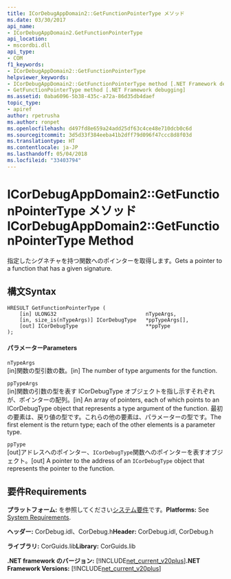 ```yaml
---
title: ICorDebugAppDomain2::GetFunctionPointerType メソッド
ms.date: 03/30/2017
api_name:
- ICorDebugAppDomain2.GetFunctionPointerType
api_location:
- mscordbi.dll
api_type:
- COM
f1_keywords:
- ICorDebugAppDomain2::GetFunctionPointerType
helpviewer_keywords:
- ICorDebugAppDomain2::GetFunctionPointerType method [.NET Framework debugging]
- GetFunctionPointerType method [.NET Framework debugging]
ms.assetid: 0aba6096-5b38-435c-a72a-86d35db4daef
topic_type:
- apiref
author: rpetrusha
ms.author: ronpet
ms.openlocfilehash: d497fd8e659a24add25df63c4ce48e710dcb0c6d
ms.sourcegitcommit: 3d5d33f384eeba41b2dff79d096f47ccc8d8f03d
ms.translationtype: HT
ms.contentlocale: ja-JP
ms.lasthandoff: 05/04/2018
ms.locfileid: "33403794"
---
```

# <a name="icordebugappdomain2getfunctionpointertype-method"></a><span data-ttu-id="4087a-102">ICorDebugAppDomain2::GetFunctionPointerType メソッド</span><span class="sxs-lookup"><span data-stu-id="4087a-102">ICorDebugAppDomain2::GetFunctionPointerType Method</span></span>
<span data-ttu-id="4087a-103">指定したシグネチャを持つ関数へのポインターを取得します。</span><span class="sxs-lookup"><span data-stu-id="4087a-103">Gets a pointer to a function that has a given signature.</span></span>  
  
## <a name="syntax"></a><span data-ttu-id="4087a-104">構文</span><span class="sxs-lookup"><span data-stu-id="4087a-104">Syntax</span></span>  
  
```  
HRESULT GetFunctionPointerType (  
    [in] ULONG32                             nTypeArgs,  
    [in, size_is(nTypeArgs)] ICorDebugType   *ppTypeArgs[],  
    [out] ICorDebugType                      **ppType  
);  
```  
  
#### <a name="parameters"></a><span data-ttu-id="4087a-105">パラメーター</span><span class="sxs-lookup"><span data-stu-id="4087a-105">Parameters</span></span>  
 `nTypeArgs`  
 <span data-ttu-id="4087a-106">[in]関数の型引数の数。</span><span class="sxs-lookup"><span data-stu-id="4087a-106">[in] The number of type arguments for the function.</span></span>  
  
 `ppTypeArgs`  
 <span data-ttu-id="4087a-107">[in]関数の引数の型を表す ICorDebugType オブジェクトを指し示すそれぞれが、ポインターの配列。</span><span class="sxs-lookup"><span data-stu-id="4087a-107">[in] An array of pointers, each of which points to an ICorDebugType object that represents a type argument of the function.</span></span> <span data-ttu-id="4087a-108">最初の要素は、戻り値の型です。これらの他の要素は、パラメーターの型です。</span><span class="sxs-lookup"><span data-stu-id="4087a-108">The first element is the return type; each of the other elements is a parameter type.</span></span>  
  
 `ppType`  
 <span data-ttu-id="4087a-109">[out]アドレスへのポインター、`ICorDebugType`関数へのポインターを表すオブジェクト。</span><span class="sxs-lookup"><span data-stu-id="4087a-109">[out] A pointer to the address of an `ICorDebugType` object that represents the pointer to the function.</span></span>  
  
## <a name="requirements"></a><span data-ttu-id="4087a-110">要件</span><span class="sxs-lookup"><span data-stu-id="4087a-110">Requirements</span></span>  
 <span data-ttu-id="4087a-111">**プラットフォーム:** を参照してください[システム要件](../../../../docs/framework/get-started/system-requirements.md)です。</span><span class="sxs-lookup"><span data-stu-id="4087a-111">**Platforms:** See [System Requirements](../../../../docs/framework/get-started/system-requirements.md).</span></span>  
  
 <span data-ttu-id="4087a-112">**ヘッダー:** CorDebug.idl、CorDebug.h</span><span class="sxs-lookup"><span data-stu-id="4087a-112">**Header:** CorDebug.idl, CorDebug.h</span></span>  
  
 <span data-ttu-id="4087a-113">**ライブラリ:** CorGuids.lib</span><span class="sxs-lookup"><span data-stu-id="4087a-113">**Library:** CorGuids.lib</span></span>  
  
 <span data-ttu-id="4087a-114">**.NET framework のバージョン:** [!INCLUDE[net_current_v20plus](../../../../includes/net-current-v20plus-md.md)]</span><span class="sxs-lookup"><span data-stu-id="4087a-114">**.NET Framework Versions:** [!INCLUDE[net_current_v20plus](../../../../includes/net-current-v20plus-md.md)]</span></span>
